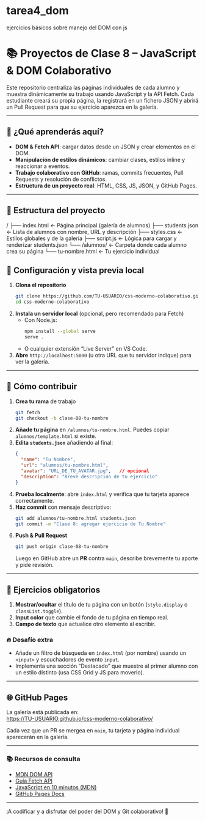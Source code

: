 # tarea4_dom
ejercicios básicos sobre manejo del DOM con js

# 📚 Proyectos de Clase 8 – JavaScript & DOM Colaborativo

Este repositorio centraliza las páginas individuales de cada alumno y muestra dinámicamente su trabajo usando JavaScript y la API Fetch. Cada estudiante creará su propia página, la registrará en un fichero JSON y abrirá un Pull Request para que su ejercicio aparezca en la galería.

---

## 🚀 ¿Qué aprenderás aquí?

- **DOM & Fetch API**: cargar datos desde un JSON y crear elementos en el DOM.  
- **Manipulación de estilos dinámicos**: cambiar clases, estilos inline y reaccionar a eventos.  
- **Trabajo colaborativo con GitHub**: ramas, commits frecuentes, Pull Requests y resolución de conflictos.  
- **Estructura de un proyecto real**: HTML, CSS, JS, JSON, y GitHub Pages.

---

## 📁 Estructura del proyecto


/
├── index.html          ← Página principal (galería de alumnos)
├── students.json       ← Lista de alumnos con nombre, URL y descripción
├── styles.css          ← Estilos globales y de la galería
├── script.js           ← Lógica para cargar y renderizar students.json
└── /alumnos/           ← Carpeta donde cada alumno crea su página
    └── tu-nombre.html  ← Tu ejercicio individual


## 🔧 Configuración y vista previa local

1. **Clona el repositorio**  
   ```bash
   git clone https://github.com/TU-USUARIO/css-moderno-colaborativo.git
   cd css-moderno-colaborativo
   ```
2. **Instala un servidor local** (opcional, pero recomendado para Fetch)  
   - Con Node.js:  
     ```bash
     npm install --global serve
     serve .
     ```
   - O cualquier extensión “Live Server” en VS Code.
3. **Abre** `http://localhost:5000` (u otra URL que tu servidor indique) para ver la galería.

---

## 🤝 Cómo contribuir

1. **Crea tu rama** de trabajo  
   ```bash
   git fetch
   git checkout -b clase-08-tu-nombre
   ```
2. **Añade tu página** en `/alumnos/tu-nombre.html`. Puedes copiar `alumnos/template.html` si existe.  
3. **Edita `students.json`** añadiendo al final:
   ```json
   {
     "name": "Tu Nombre",
     "url": "alumnos/tu-nombre.html",
     "avatar": "URL_DE_TU_AVATAR.jpg",   // opcional
     "description": "Breve descripción de tu ejercicio"
   }
   ```
4. **Prueba localmente**: abre `index.html` y verifica que tu tarjeta aparece correctamente.  
5. **Haz commit** con mensaje descriptivo:  
   ```bash
   git add alumnos/tu-nombre.html students.json
   git commit -m "Clase 8: agregar ejercicio de Tu Nombre"
   ```
6. **Push & Pull Request**  
   ```bash
   git push origin clase-08-tu-nombre
   ```  
   Luego en GitHub abre un **PR** contra `main`, describe brevemente tu aporte y pide revisión.

---

## 🎯 Ejercicios obligatorios

1. **Mostrar/ocultar** el título de tu página con un botón (`style.display` o `classList.toggle`).  
2. **Input color** que cambie el fondo de tu página en tiempo real.  
3. **Campo de texto** que actualice otro elemento al escribir.  

### 🔥 Desafío extra
- Añade un filtro de búsqueda en `index.html` (por nombre) usando un `<input>` y escuchadores de evento `input`.  
- Implementa una sección “Destacado” que muestre al primer alumno con un estilo distinto (usa CSS Grid y JS para moverlo).

---

## 🌐 GitHub Pages

La galería está publicada en:  
https://TU-USUARIO.github.io/css-moderno-colaborativo/

Cada vez que un PR se mergea en `main`, tu tarjeta y página individual aparecerán en la galería.

---

### 📚 Recursos de consulta

- [MDN DOM API](https://developer.mozilla.org/es/docs/Web/API/Document_Object_Model)  
- [Guía Fetch API](https://developer.mozilla.org/es/docs/Web/API/Fetch_API)  
- [JavaScript en 10 minutos (MDN)](https://developer.mozilla.org/es/docs/Web/JavaScript/Guide/Introduction)  
- [GitHub Pages Docs](https://docs.github.com/en/pages)

---

¡A codificar y a disfrutar del poder del DOM y Git colaborativo! 🚀  
```